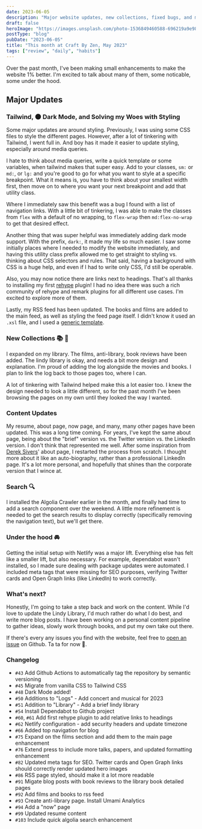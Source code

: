 ```yaml
---
date: 2023-06-05
description: "Major website updates, new collections, fixed bugs, and more!"
draft: false
heroImage: "https://images.unsplash.com/photo-1536849460588-696219a9e98d?ixlib=rb-4.0.3&ixid=M3wxMjA3fDB8MHxwaG90by1wYWdlfHx8fGVufDB8fHx8fA%3D%3D&auto=format&fit=crop&w=1431&q=80"
postType: "blog"
pubDate: "2023-06-05"
title: "This month at Craft By Zen, May 2023"
tags: ["review", "daily", "habits"]
---
```


Over the past month, I've been making small enhancements to make the website 1% better. I'm excited to talk about many of them, some noticable, some under the hood.

## Major Updates

### Tailwind, 🌑 Dark Mode, and Solving my Woes with Styling

Some major updates are around styling. Previously, I was using some CSS files to style the different pages. However, after a lot of tinkering with Tailwind, I went full in. And boy has it made it easier to update styling, especially around media queries.

I hate to think about media queries, write a quick template or some variables, when tailwind makes that super easy. Add to your classes, `sm:` or `md:`, or `lg:` and you're good to go for what you want to style at a specific breakpoint. What it means is, you have to think about your smallest width first, then move on to where you want your next breakpoint and add that utility class.

Where I immediately saw this benefit was a bug I found with a list of navigation links. With a little bit of tinkering, I was able to make the classes from `flex` with a default of no wrapping, to `flex-wrap` then `md:flex-no-wrap` to get that desired effect.

Another thing that was super helpful was immediately adding dark mode support. With the prefix, `dark:`, it made my life so much easier. I saw some initially places where I needed to modify the website immediately, and having this utility class prefix allowed me to get straight to styling vs. thinking about CSS selectors and rules. That said, having a background with CSS is a huge help, and even if I had to write only CSS, I'd still be operable.

Also, you may now notice there are links next to headings. That's all thanks to installing my first [rehype](https://github.com/rehypejs/rehype) plugin! I had no idea there was such a rich community of rehype and remark plugins for all different use cases. I'm excited to explore more of them.

Lastly, my RSS feed has been updated. The books and films are added to the main feed, as well as styling the feed page itself. I didn't know it used an `.xsl` file, and I used a [generic template](https://github.com/genmon/aboutfeeds/blob/main/tools/pretty-feed-v3.xsl).

### New Collections 📚 🎥

I expanded on my library. The films, anti-library, book reviews have been added. The lindy library is okay, and needs a bit more design and explanation. I'm proud of adding the log alongside the movies and books. I plan to link the log back to those pages too, where I can.

A lot of tinkering with Tailwind helped make this a lot easier too. I knew the design needed to look a little different, so for the past month I've been browsing the pages on my own until they looked the way I wanted.

### Content Updates

My resume, about page, now page, and many, many other pages have been updated. This was a long time coming. For years, I've kept the same about page, being about the "brief" version vs. the Twitter version vs. the LinkedIn version. I don't think that represented me well. After some inspiration from [Derek Sivers](https://sive.rs/about)' about page, I restarted the process from scratch. I thought more about it like an auto-biography, rather than a professional LinkedIn page. It's a lot more personal, and hopefully that shines than the corporate version that I wince at.

### Search 🔍

I installed the Algolia Crawler earlier in the month, and finally had time to add a search component over the weekend. A little more refinement is needed to get the search results to display correctly (specifically removing the navigation text), but we'll get there.

### Under the hood 🚘

Getting the initial setup with Netlify was a major lift. Everything else has felt like a smaller lift, but also necessary. For example, dependabot wasn't installed, so I made sure dealing with package updates were automated. I included meta tags that were missing for SEO purposes, verifying Twitter cards and Open Graph links (like LinkedIn) to work correctly.

### What's next?

Honestly, I'm going to take a step back and work on the content. While I'd love to update the Lindy Library, I'd much rather do what I do best, and write more blog posts. I have been working on a personal content pipeline to gather ideas, slowly work through books, and put my own take out there.

If there's every any issues you find with the website, feel free to [open an issue](https://github.com/jermspeaks/jermspeaks.github.io/issues) on Github. Ta ta for now 👋.

### Changelog

- `#43` Add Github Actions to automatically tag the repository by semantic versioning
- `#45` Migrate from vanilla CSS to Tailwind CSS
- `#48` Dark Mode added!
- `#50` Additions to "Logs" - Add concert and musical for 2023
- `#51` Addition to "Library" - Add a brief lindy library
- `#54` Install Dependabot to Github project
- `#60`, `#61` Add first rehype plugin to add relative links to headings
- `#62` Netlify configuration - add security headers and update timezone
- `#66` Added top navigation for blog
- `#75` Expand on the films section and add them to the main page enhancement
- `#76` Extend press to include more talks, papers, and updated formatting enhancement
- `#82` Updated meta tags for SEO. Twitter cards and Open Graph links should correctly render updated hero images
- `#86` RSS page styled, should make it a lot more readable
- `#91` Migate blog posts with book reviews to the library book detailed pages
- `#92` Add films and books to rss feed
- `#93` Create anti-library page. Install Umami Analytics
- `#94` Add a "now" page
- `#99` Updated resume content
- `#103` Include quick algolia search enhancement
